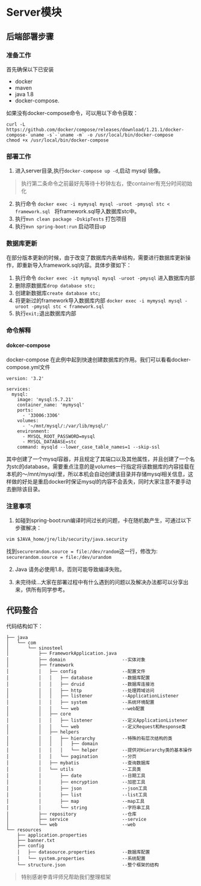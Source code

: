 # Server模块

## 后端部署步骤

### 准备工作
首先确保以下已安装

* docker
* maven
* java 1.8
* docker-compose.

如果没有docker-compose命令，可以用以下命令获取：
```
curl -L https://github.com/docker/compose/releases/download/1.21.1/docker-compose-`uname -s`-`uname -m` -o /usr/local/bin/docker-compose
chmod +x /usr/local/bin/docker-compose
```
### 部署工作

1. 进入server目录,执行`docker-compose up -d`,启动 mysql 镜像。
> 执行第二条命令之前最好先等待十秒钟左右，使container有充分时间初始化

2. 执行命令
`docker exec -i mymysql mysql -uroot -pmysql stc < framework.sql `
   将framework.sql导入数据库stc中。
3. 执行`mvn clean package -DskipTests` 打包项目
4. 执行`mvn spring-boot:run` 启动项目up

### 数据库更新
在部分版本更新的时候，由于改变了数据库内表单结构，需要进行数据库更新操作，即重新导入framework.sql内容。具体步骤如下：

1. 执行命令
`docker exec -it mymysql mysql -uroot -pmysql`
进入数据库内部
2. 删除原数据库`drop database stc;`
3. 创建新数据库`create database stc;`
4. 将更新过的framework导入数据库内部
 `docker exec -i mymysql mysql -uroot -pmysql stc < framework.sql `
5. 执行`exit;`退出数据库内部




### 命令解释
#### dokcer-compose
docker-compose 在此例中起到快速创建数据库的作用。我们可以看看docker-compose.yml文件

```
version: '3.2'

services:
  mysql:
    image: 'mysql:5.7.21'
    container_name: 'mymysql'
    ports:
      - '33006:3306'
    volumes:
      - '~/mnt/mysql/:/var/lib/mysql/'
    environment:
      - MYSQL_ROOT_PASSWORD=mysql
      - MYSQL_DATABASE=stc
    command: mysqld --lower_case_table_names=1 --skip-ssl

```
其中创建了一个mysql容器，并且规定了其端口以及其他属性，并且创建了一个名为stc的database。需要重点注意的是volumes一行指定将该数据库的内容挂载在本机的～/mnt/mysql/里，所以本机会自动创建该目录并存储mysql相关信息，这样做的好处是重启docker时保证mysql的内容不会丢失，同时大家注意不要手动去删除该目录。

### 注意事项

1. 如碰到spring-boot:run编译时间过长的问题，卡在随机数产生，可通过以下步骤解决：
```
vim $JAVA_home/jre/lib/security/java.security
```
找到`securerandom.source = file:/dev/random`这一行，修改为:
`securerandom.source = file:/dev/urandom`

2. Java 请务必使用1.8，否则可能导致编译失败。

2. 未完待续...大家在部署过程中有什么遇到的问题以及解决办法都可以分享出来，供所有同学参考。



## 代码整合
代码结构如下：
```aidl
├── java
│   └── com
│       └── sinosteel
│           ├── FrameworkApplication.java
│           ├── domain                     --实体对象
│           ├── framework                  
│           │   ├── config                 --配置文件
│           │   │   ├── database           --数据库配置
│           │   │   ├── druid              --数据库连接池
│           │   │   ├── http               --处理跨域访问
│           │   │   ├── listener           --ApplicationListener
│           │   │   ├── system             --系统环境配置
│           │   │   └── web                --web配置
│           │   ├── core
│           │   │   ├── listener           --定义ApplicationListener
│           │   │   └── web                --定义Request和Response类
│           │   ├── helpers
│           │   │   ├── hierarchy          --特殊的有层次结构的类
│           │   │   │   ├── domain
│           │   │   │   └── helper         --提供对Hierarchy类的基本操作
│           │   │   └── pagination         --分页
│           │   ├── mybatis                --查询数据库
│           │   └── utils                  --工具类
│           │       ├── date               --日期工具
│           │       ├── encryption         --加密工具
│           │       ├── json               --json工具
│           │       ├── list               --list工具
│           │       ├── map                --map工具
│           │       └── string             --字符串工具
│           ├── repository                 --仓库
│           ├── service                    --service
│           └── web                        --web
└── resources                              
    ├── application.properties
    ├── banner.txt
    ├── config
    │   ├── datasource.properties          --数据库配置
    │   └── system.properties              --系统配置
    └── structure.json                     --整个框架的结构
```

> 特别感谢李青坪师兄帮助我们整理框架
